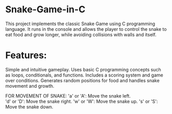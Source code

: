 # Snake-Game-in-C
This project implements the classic Snake Game using C programming language. It runs in the console and allows the player to control the snake to eat food and grow longer, while avoiding collisions with walls and itself.
# Features:
Simple and intuitive gameplay.
Uses basic C programming concepts such as loops, conditionals, and functions.
Includes a scoring system and game over conditions.
Generates random positions for food and handles snake movement and growth.

FOR MOVEMENT OF SNAKE:
'a' or 'A': Move the snake left.  
'd' or 'D': Move the snake right. 
'w' or 'W': Move the snake up.
's' or 'S': Move the snake down. 
